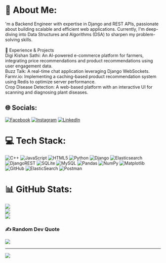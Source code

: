 # 💫 About Me:
'm a Backend Engineer with expertise in Django and REST APIs, passionate about building scalable and efficient web applications. Currently, I'm deep-diving into Data Structures and Algorithms (DSA) to sharpen my problem-solving skills.<br><br>💼 Experience & Projects<br>Digi Kishan Sathi: An AI-powered e-commerce platform for farmers, integrating price recommendations and product recommendations using user engagement data.<br>Buzz Talk: A real-time chat application leveraging Django WebSockets.<br>Farmr.io: Implementing a caching-based product recommendation system using Redis to optimize server performance.<br>Crop Disease Detection: A web-based platform with an interactive UI for scanning and diagnosing plant diseases.


## 🌐 Socials:
[![Facebook](https://img.shields.io/badge/Facebook-%231877F2.svg?logo=Facebook&logoColor=white)](https://www.facebook.com/profile.php?id=61557661250094) [![Instagram](https://img.shields.io/badge/Instagram-%23E4405F.svg?logo=Instagram&logoColor=white)](https://www.instagram.com/biswas.pokhrel.372/) [![LinkedIn](https://img.shields.io/badge/LinkedIn-%230077B5.svg?logo=linkedin&logoColor=white)](https://www.linkedin.com/in/biswas-pokhrel-955a4b313/) 

# 💻 Tech Stack:
![C++](https://img.shields.io/badge/c++-%2300599C.svg?style=for-the-badge&logo=c%2B%2B&logoColor=white) ![JavaScript](https://img.shields.io/badge/javascript-%23323330.svg?style=for-the-badge&logo=javascript&logoColor=%23F7DF1E) ![HTML5](https://img.shields.io/badge/html5-%23E34F26.svg?style=for-the-badge&logo=html5&logoColor=white) ![Python](https://img.shields.io/badge/python-3670A0?style=for-the-badge&logo=python&logoColor=ffdd54) ![Django](https://img.shields.io/badge/django-%23092E20.svg?style=for-the-badge&logo=django&logoColor=white) ![Elasticsearch](https://img.shields.io/badge/elasticsearch-%230377CC.svg?style=for-the-badge&logo=elasticsearch&logoColor=white) ![DjangoREST](https://img.shields.io/badge/DJANGO-REST-ff1709?style=for-the-badge&logo=django&logoColor=white&color=ff1709&labelColor=gray) ![SQLite](https://img.shields.io/badge/sqlite-%2307405e.svg?style=for-the-badge&logo=sqlite&logoColor=white) ![MySQL](https://img.shields.io/badge/mysql-4479A1.svg?style=for-the-badge&logo=mysql&logoColor=white) ![Pandas](https://img.shields.io/badge/pandas-%23150458.svg?style=for-the-badge&logo=pandas&logoColor=white) ![NumPy](https://img.shields.io/badge/numpy-%23013243.svg?style=for-the-badge&logo=numpy&logoColor=white) ![Matplotlib](https://img.shields.io/badge/Matplotlib-%23ffffff.svg?style=for-the-badge&logo=Matplotlib&logoColor=black) ![GitHub](https://img.shields.io/badge/github-%23121011.svg?style=for-the-badge&logo=github&logoColor=white) ![ElasticSearch](https://img.shields.io/badge/-ElasticSearch-005571?style=for-the-badge&logo=elasticsearch) ![Postman](https://img.shields.io/badge/Postman-FF6C37?style=for-the-badge&logo=postman&logoColor=white)
# 📊 GitHub Stats:
![](https://github-readme-stats.vercel.app/api?username=BISWAS-BIT&theme=dark&hide_border=false&include_all_commits=true&count_private=true)<br/>
![](https://nirzak-streak-stats.vercel.app/?user=BISWAS-BIT&theme=dark&hide_border=false)<br/>
![](https://github-readme-stats.vercel.app/api/top-langs/?username=BISWAS-BIT&theme=dark&hide_border=false&include_all_commits=true&count_private=true&layout=compact)

### ✍️ Random Dev Quote
![](https://quotes-github-readme.vercel.app/api?type=horizontal&theme=radical)

---
[![](https://visitcount.itsvg.in/api?id=BISWAS-BIT&icon=0&color=0)](https://visitcount.itsvg.in)

<!-- Proudly created with GPRM ( https://gprm.itsvg.in ) -->
